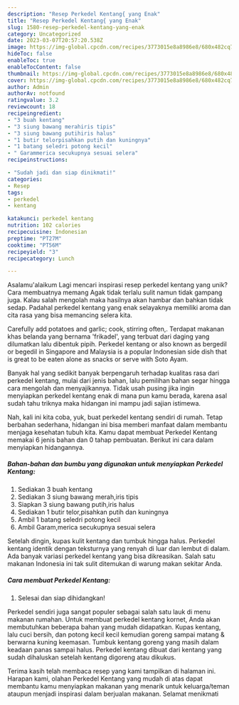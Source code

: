 ```yaml
---
description: "Resep Perkedel Kentang{ yang Enak"
title: "Resep Perkedel Kentang{ yang Enak"
slug: 1580-resep-perkedel-kentang-yang-enak
category: Uncategorized
date: 2023-03-07T20:57:20.538Z
image: https://img-global.cpcdn.com/recipes/3773015e8a8986e8/680x482cq70/perkedel-kentang-foto-resep-utama.jpg
hideToc: false
enableToc: true
enableTocContent: false
thumbnail: https://img-global.cpcdn.com/recipes/3773015e8a8986e8/680x482cq70/perkedel-kentang-foto-resep-utama.jpg
cover: https://img-global.cpcdn.com/recipes/3773015e8a8986e8/680x482cq70/perkedel-kentang-foto-resep-utama.jpg
author: Admin
authorAv: notfound
ratingvalue: 3.2
reviewcount: 18
recipeingredient:
- "3 buah kentang"
- "3 siung bawang merahiris tipis"
- "3 siung bawang putihiris halus"
- "1 butir telorpisahkan putih dan kuningnya"
- "1 batang seledri potong kecil"
- " Garammerica secukupnya sesuai selera"
recipeinstructions:

- "Sudah jadi dan siap dinikmati!"
categories:
- Resep
tags:
- perkedel
- kentang

katakunci: perkedel kentang 
nutrition: 102 calories
recipecuisine: Indonesian
preptime: "PT27M"
cooktime: "PT56M"
recipeyield: "3"
recipecategory: Lunch

---
```



Asalamu'alaikum Lagi mencari inspirasi resep perkedel kentang yang unik? Cara membuatnya memang Agak tidak terlalu sulit namun tidak gampang juga. Kalau salah mengolah maka hasilnya akan hambar dan bahkan tidak sedap. Padahal perkedel kentang yang enak selayaknya memiliki aroma dan cita rasa yang bisa memancing selera kita.


Carefully add potatoes and garlic; cook, stirring often,. Terdapat makanan khas belanda yang bernama &#39;frikadel&#39;, yang terbuat dari daging yang dilumatkan lalu dibentuk pipih. Perkedel kentang or also known as bergedil or begedil in Singapore and Malaysia is a popular Indonesian side dish that is great to be eaten alone as snacks or serve with Soto Ayam.

Banyak hal yang sedikit banyak berpengaruh terhadap kualitas rasa dari perkedel kentang, mulai dari jenis bahan, lalu pemilihan bahan segar hingga cara mengolah dan menyajikannya. Tidak usah pusing jika ingin menyiapkan perkedel kentang enak di mana pun kamu berada, karena asal sudah tahu triknya maka hidangan ini mampu jadi sajian istimewa.


Nah, kali ini kita coba, yuk, buat perkedel kentang sendiri di rumah. Tetap berbahan sederhana, hidangan ini bisa memberi manfaat dalam membantu menjaga kesehatan tubuh kita. Kamu dapat membuat Perkedel Kentang memakai 6 jenis bahan dan 0 tahap pembuatan. Berikut ini cara dalam menyiapkan hidangannya.

<!--inarticleads1-->

##### Bahan-bahan dan bumbu yang digunakan untuk menyiapkan Perkedel Kentang:

1. Sediakan 3 buah kentang
1. Sediakan 3 siung bawang merah,iris tipis
1. Siapkan 3 siung bawang putih,iris halus
1. Sediakan 1 butir telor,pisahkan putih dan kuningnya
1. Ambil 1 batang seledri potong kecil
1. Ambil  Garam,merica secukupnya sesuai selera


Setelah dingin, kupas kulit kentang dan tumbuk hingga halus. Perkedel kentang identik dengan teksturnya yang renyah di luar dan lembut di dalam. Ada banyak variasi perkedel kentang yang bisa dikreasikan. Salah satu makanan Indonesia ini tak sulit ditemukan di warung makan sekitar Anda. 

<!--inarticleads2-->

##### Cara membuat Perkedel Kentang:


1. Selesai dan siap dihidangkan!

Perkedel sendiri juga sangat populer sebagai salah satu lauk di menu makanan rumahan. Untuk membuat perkedel kentang kornet, Anda akan membutuhkan beberapa bahan yang mudah didapatkan. Kupas kentang, lalu cuci bersih, dan potong kecil kecil kemudian goreng sampai matang &amp; berwarna kuning keemasan. Tumbuk kentang goreng yang masih dalam keadaan panas sampai halus. Perkedel kentang dibuat dari kentang yang sudah dihaluskan setelah kentang digoreng atau dikukus. 

Terima kasih telah membaca resep yang kami tampilkan di halaman ini. Harapan kami, olahan Perkedel Kentang yang mudah di atas dapat membantu kamu menyiapkan makanan yang menarik untuk keluarga/teman ataupun menjadi inspirasi dalam berjualan makanan. Selamat menikmati
